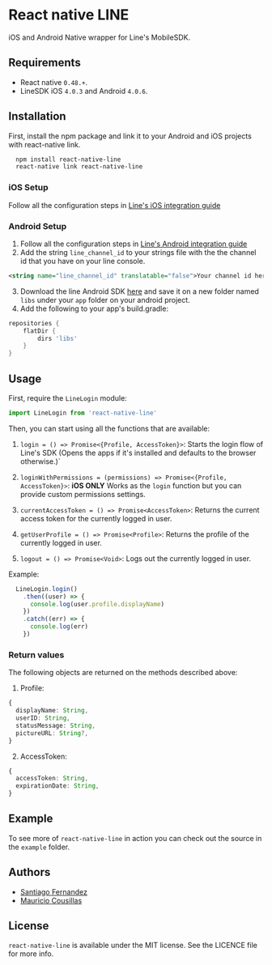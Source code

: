 # React native LINE
iOS and Android Native wrapper for Line's MobileSDK.

## Requirements
- React native `0.48.+`.
- LineSDK iOS `4.0.3` and Android `4.0.6`.

## Installation
First, install the npm package and link it to your Android and iOS projects with react-native link.
```bash
  npm install react-native-line
  react-native link react-native-line
```
### iOS Setup
Follow all the configuration steps in [Line's iOS integration guide](https://developers.line.me/en/docs/line-login/ios/integrate-line-login/)

### Android Setup
1. Follow all the configuration steps in [Line's Android integration guide](https://developers.line.me/en/docs/line-login/android/integrate-line-login/)
2. Add the string `line_channel_id` to your strings file with the the channel id that you have on your line console.
```xml
<string name="line_channel_id" translatable="false">Your channel id here</string>
```
3. Download the line Android SDK [here](https://developers.line.me/en/docs/line-login/downloads/) and save it on a new folder named `libs` under your `app` folder on your android project.
4. Add the following to your app's build.gradle:
```gradle
repositories {
    flatDir {
        dirs 'libs'
    }
}
```

## Usage
First, require the `LineLogin` module:
```javascript
import LineLogin from 'react-native-line'
```
Then, you can start using all the functions that are available:

1. `login = () => Promise<{Profile, AccessToken}>`: Starts the login flow of Line's SDK (Opens the apps if it's installed and defaults to the browser otherwise.)`

2. `loginWithPermissions = (permissions) => Promise<{Profile, AccessToken}>`: **iOS ONLY** Works as the `login` function but you can provide custom permissions settings.

3. `currentAccessToken = () => Promise<AccessToken>`: Returns the current access token for the currently logged in user.

4. `getUserProfile = () => Promise<Profile>`: Returns the profile of the currently logged in user.

5. `logout = () => Promise<Void>`: Logs out the currently logged in user.

Example:
```javascript
  LineLogin.login()
    .then((user) => {
      console.log(user.profile.displayName)
    })
    .catch((err) => {
      console.log(err)
    })
```

### Return values
The following objects are returned on the methods described above:
1. Profile:
```typescript
{
  displayName: String,
  userID: String,
  statusMessage: String,
  pictureURL: String?,
}
```
2. AccessToken:
```typescript
{
  accessToken: String,
  expirationDate: String,
}
```

## Example
To see more of `react-native-line` in action you can check out the source in the `example` folder.

## Authors
- [Santiago Fernandez](https://github.com/santiagofm)
- [Mauricio Cousillas](https://github.com/mcousillas6)

## License
`react-native-line` is available under the MIT license. See the LICENCE file for more info.
